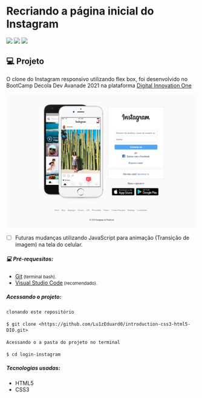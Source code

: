 # Recriando a página inicial do Instagram
![](https://img.shields.io/github/languages/count/Lu1zEduard0/introduction-css3-html5-DIO) ![](https://img.shields.io/github/repo-size/Lu1zEduard0/introduction-css3-html5-DIO) ![](https://img.shields.io/github/last-commit/Lu1zEduard0/introduction-css3-html5-DIO)

## :computer:	 Projeto

O clone do Instagram responsivo utilizando flex box, foi desenvolvido no BootCamp Decola Dev Avanade 2021 na plataforma [Digital Innovation One](//https://web.digitalinnovation.one/ "Digital Innovation One") 

![](https://github.com/Lu1zEduard0/introduction-css3-html5-DIO/blob/main/github/home-screen-web.PNG?raw=true)

- [ ] Futuras mudanças utilizando JavaScript para animação (Transição de imagem) na tela do celular.

##### :computer: Pré-requesitos: 

* <a href="https://git-scm.com">Git</a><small> (terminal bash).</small>
* <a href="https//code.visualstudio.com">Visual Studio Code</a><small> (recomendado).</small>

##### Acessando o projeto:

````
clonando este repositório

$ git clone <https://github.com/Lu1zEduard0/introduction-css3-html5-DIO.git>

Acessando o a pasta do projeto no terminal

$ cd login-instagram
````

##### Tecnologias usadas:

- HTML5
- CSS3
